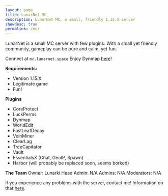 ```yaml
---
layout: page
title: LunarNet MC
description: LunarNet MC, a small, friendly 1.15.X server
showdesc: true
permalink: /mc/
---
```


LunarNet is a small MC server with few plugins. With a small yet friendly community, gameplay can be pure and calm, yet fun.

Connect at ``mc.lunarnet.space``
Enjoy Dynmap [here](/mc/dynmap/)!

**Requirements:**
- Version 1.15.X
- Legitimate game
- Fun!

**Plugins**
- CoreProtect
- LuckPerms
- Dynmap
- WorldEdit
- FastLeafDecay
- VeinMiner
- ClearLag
- TreeCapitator
- Vault
- EssentialsX (Chat, GeoIP, Spawn)
- Harbor (will probably be replaced soon, seems borked)

**The Team**
Owner: Lunarki
Head Admin: N/A
Admins: N/A
Moderators: N/A

If you experience any problems with the server, contact me!
Information on that [here](/contact/).
